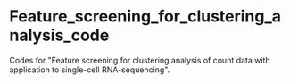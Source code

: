 # Feature_screening_for_clustering_analysis_code
Codes for "Feature screening for clustering analysis of count data with application to single-cell RNA-sequencing".

